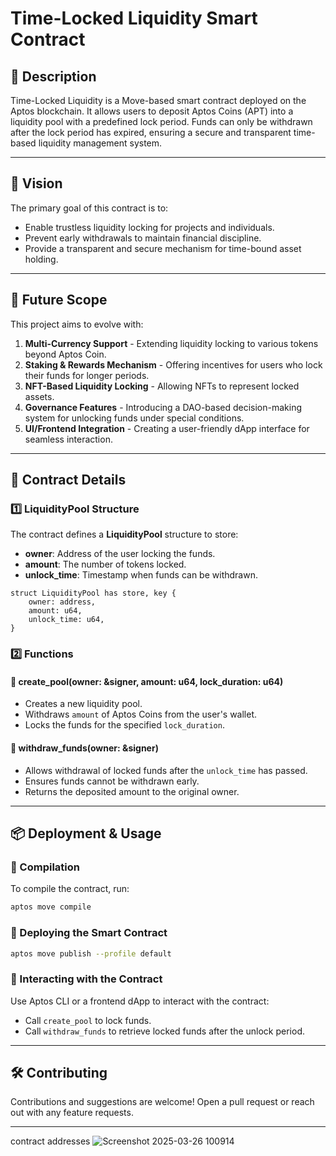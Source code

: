 # **Time-Locked Liquidity Smart Contract**

## **📝 Description**
Time-Locked Liquidity is a Move-based smart contract deployed on the Aptos blockchain. It allows users to deposit Aptos Coins (APT) into a liquidity pool with a predefined lock period. Funds can only be withdrawn after the lock period has expired, ensuring a secure and transparent time-based liquidity management system.

---

## **🎯 Vision**
The primary goal of this contract is to:
- Enable trustless liquidity locking for projects and individuals.
- Prevent early withdrawals to maintain financial discipline.
- Provide a transparent and secure mechanism for time-bound asset holding.

---

## **🚀 Future Scope**
This project aims to evolve with:
1. **Multi-Currency Support** - Extending liquidity locking to various tokens beyond Aptos Coin.
2. **Staking & Rewards Mechanism** - Offering incentives for users who lock their funds for longer periods.
3. **NFT-Based Liquidity Locking** - Allowing NFTs to represent locked assets.
4. **Governance Features** - Introducing a DAO-based decision-making system for unlocking funds under special conditions.
5. **UI/Frontend Integration** - Creating a user-friendly dApp interface for seamless interaction.

---

## **📜 Contract Details**

### **1️⃣ LiquidityPool Structure**
The contract defines a **LiquidityPool** structure to store:
- **owner**: Address of the user locking the funds.
- **amount**: The number of tokens locked.
- **unlock_time**: Timestamp when funds can be withdrawn.

```move
struct LiquidityPool has store, key {
    owner: address,
    amount: u64,
    unlock_time: u64,
}
```

### **2️⃣ Functions**

#### **🔹 create_pool(owner: &signer, amount: u64, lock_duration: u64)**
- Creates a new liquidity pool.
- Withdraws `amount` of Aptos Coins from the user's wallet.
- Locks the funds for the specified `lock_duration`.

#### **🔹 withdraw_funds(owner: &signer)**
- Allows withdrawal of locked funds after the `unlock_time` has passed.
- Ensures funds cannot be withdrawn early.
- Returns the deposited amount to the original owner.

---

## **📦 Deployment & Usage**
### **🔧 Compilation**
To compile the contract, run:
```sh
aptos move compile
```

### **🚀 Deploying the Smart Contract**
```sh
aptos move publish --profile default
```

### **🔑 Interacting with the Contract**
Use Aptos CLI or a frontend dApp to interact with the contract:
- Call `create_pool` to lock funds.
- Call `withdraw_funds` to retrieve locked funds after the unlock period.

---

## **🛠️ Contributing**
Contributions and suggestions are welcome! Open a pull request or reach out with any feature requests.

---
contract addresses
![Screenshot 2025-03-26 100914](https://github.com/user-attachments/assets/47313ac9-38bb-4f00-ad5c-ae107f343f6c)



